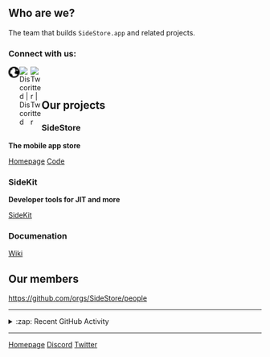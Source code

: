<!-- 
Docs: How to use GitHub README and actions to auto-generate embedded content.
https://github.com/anuraghazra/github-readme-stats
https://www.youtube.com/watch?v=n6d4KHSKqGk
https://github.com/rahuldkjain/github-profile-readme-generator
 -->

## Who are we?

The team that builds `SideStore.app` and related projects.

### Connect with us:

<!--
[![Website](https://img.shields.io/website?label=sidestore.io&style=for-the-badge&url=https://sidestore.io)](https://sidestore.io)
[![Twitter Follow](https://img.shields.io/twitter/follow/sidestore_io?color=1DA1F2&logo=twitter&style=for-the-badge)](https://twitter.com/intent/follow?original_referer=https%3A%2F%2Fgithub.com%2Fsidestore&screen_name=sidestore)
[![GitHub Followers](https://img.shields.io/github/followers/sidestore?style=for-the-badge)]()
[![GitHub Sponsors](https://img.shields.io/github/sponsors/sidestore?style=for-the-badge
)]() 
-->

[<img align="left" alt="sidestore.io" width="22px" src="https://raw.githubusercontent.com/iconic/open-iconic/master/svg/globe.svg" />][website]
[<img align="left" alt="Discord | Discord" width="22px" src="https://cdn.jsdelivr.net/npm/simple-icons@v3/icons/discord.svg" />][discord]
[<img align="left" alt="Twitter | Twitter" width="22px" src="https://cdn.jsdelivr.net/npm/simple-icons@v3/icons/twitter.svg" />][twitter]

<br />
<br />

## Our projects

### SideStore

__The mobile app store__

[Homepage][website]
[Code][git.sidestore]

### SideKit

__Developer tools for JIT and more__

[SideKit][git.sidekit]

### Documenation

[Wiki][wiki]

## Our members

https://github.com/orgs/SideStore/people

---

<details>
  <summary>:zap: Recent GitHub Activity</summary>

<!--START_SECTION:activity-->
1. 🗣 Commented on [#366](https://github.com/SideStore/SideStore/issues/366) in [SideStore/SideStore](https://github.com/SideStore/SideStore)
2. 🗣 Commented on [#366](https://github.com/SideStore/SideStore/issues/366) in [SideStore/SideStore](https://github.com/SideStore/SideStore)
3. ❗️ Opened issue [#366](https://github.com/SideStore/SideStore/issues/366) in [SideStore/SideStore](https://github.com/SideStore/SideStore)
4. 🗣 Commented on [#292](https://github.com/SideStore/SideStore/issues/292) in [SideStore/SideStore](https://github.com/SideStore/SideStore)
5. 🗣 Commented on [#292](https://github.com/SideStore/SideStore/issues/292) in [SideStore/SideStore](https://github.com/SideStore/SideStore)
6. 🗣 Commented on [#292](https://github.com/SideStore/SideStore/issues/292) in [SideStore/SideStore](https://github.com/SideStore/SideStore)
7. 🎉 Merged PR [#365](https://github.com/SideStore/SideStore/pull/365) in [SideStore/SideStore](https://github.com/SideStore/SideStore)
8. 💪 Opened PR [#365](https://github.com/SideStore/SideStore/pull/365) in [SideStore/SideStore](https://github.com/SideStore/SideStore)
9. 🗣 Commented on [#2](https://github.com/SideStore/omnisette-server/issues/2) in [SideStore/omnisette-server](https://github.com/SideStore/omnisette-server)
10. 🗣 Commented on [#2](https://github.com/SideStore/omnisette-server/issues/2) in [SideStore/omnisette-server](https://github.com/SideStore/omnisette-server)
11. 🗣 Commented on [#2](https://github.com/SideStore/omnisette-server/issues/2) in [SideStore/omnisette-server](https://github.com/SideStore/omnisette-server)
12. 🗣 Commented on [#364](https://github.com/SideStore/SideStore/issues/364) in [SideStore/SideStore](https://github.com/SideStore/SideStore)
13. 🗣 Commented on [#15](https://github.com/SideStore/SideServer-Windows/issues/15) in [SideStore/SideServer-Windows](https://github.com/SideStore/SideServer-Windows)
14. 🗣 Commented on [#11](https://github.com/SideStore/SideServer-Windows/issues/11) in [SideStore/SideServer-Windows](https://github.com/SideStore/SideServer-Windows)
15. ❗️ Opened issue [#364](https://github.com/SideStore/SideStore/issues/364) in [SideStore/SideStore](https://github.com/SideStore/SideStore)
16. 💪 Opened PR [#15](https://github.com/SideStore/SideServer-Windows/pull/15) in [SideStore/SideServer-Windows](https://github.com/SideStore/SideServer-Windows)
17. 💪 Opened PR [#14](https://github.com/SideStore/SideServer-Windows/pull/14) in [SideStore/SideServer-Windows](https://github.com/SideStore/SideServer-Windows)
18. 🎉 Merged PR [#13](https://github.com/SideStore/SideServer-Windows/pull/13) in [SideStore/SideServer-Windows](https://github.com/SideStore/SideServer-Windows)
19. 💪 Opened PR [#13](https://github.com/SideStore/SideServer-Windows/pull/13) in [SideStore/SideServer-Windows](https://github.com/SideStore/SideServer-Windows)
20. 🗣 Commented on [#359](https://github.com/SideStore/SideStore/issues/359) in [SideStore/SideStore](https://github.com/SideStore/SideStore)
<!--END_SECTION:activity-->

</details>

---

[Homepage][patreon] [Discord][discord] [Twitter][twitter]

<!--
- [Patreon][patreon]
- [OpenCollective][opencollective]
- [YouTube][youtube]
-->

[website]: https://sidestore.io
[wiki]: https://wiki.sidestore.io
[twitter]: https://twitter.com/sidestore_io
[discord]: https://discord.gg/CacsuuzsBq
[youtube]: https://youtube.com/TODO
[patreon]: https://www.patreon.com/SideStore
[opencollective]: https://opencollective.com/TODO
[git.sidestore]: https://github.com/SideStore/SideStore/
[git.sidekit]: https://github.com/SideStore/SideKit

